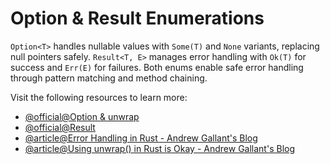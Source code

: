 # Option & Result Enumerations

`Option<T>` handles nullable values with `Some(T)` and `None` variants, replacing null pointers safely. `Result<T, E>` manages error handling with `Ok(T)` for success and `Err(E)` for failures. Both enums enable safe error handling through pattern matching and method chaining.

Visit the following resources to learn more:

- [@official@Option & unwrap](https://doc.rust-lang.org/rust-by-example/error/option_unwrap.html)
- [@official@Result](https://doc.rust-lang.org/rust-by-example/error/result.html)
- [@article@Error Handling in Rust - Andrew Gallant's Blog](https://burntsushi.net/rust-error-handling)
- [@article@Using unwrap() in Rust is Okay - Andrew Gallant's Blog](https://burntsushi.net/unwrap/)
